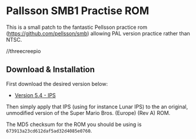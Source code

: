 # Pallsson SMB1 Practise ROM

This is a small patch to the fantastic Pellsson practice rom (https://github.com/pellsson/smb) allowing PAL version practice rather than NTSC.

//threecreepio

## Download & Installation

First download the desired version below:

- [Version 5.4 - IPS](https://github.com/threecreepio/pallsson/raw/master/pallsson-v5.4.ips)

Then simply apply that IPS (using for instance Lunar IPS) to the an original, unmodified version of the Super Mario Bros. (Europe) (Rev A) ROM. 

The MD5 checksum for the ROM you should be using is `673913a23cd612daf5ad32d4085e0760`.
